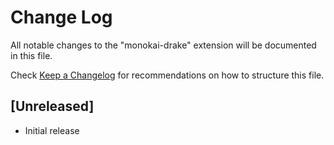 # Change Log

All notable changes to the "monokai-drake" extension will be documented in this file.

Check [Keep a Changelog](http://keepachangelog.com/) for recommendations on how to structure this file.

## [Unreleased]

- Initial release
